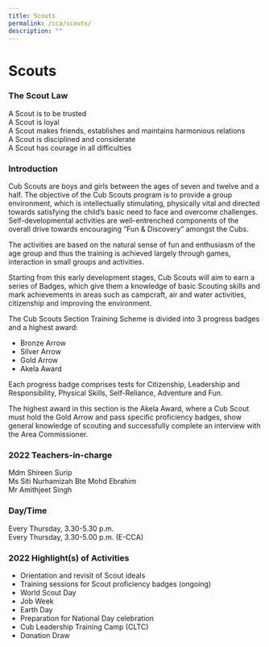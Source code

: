 ```yaml
---
title: Scouts
permalink: /cca/scouts/
description: ""
---
```

# Scouts

### The Scout Law

A Scout is to be trusted  
A Scout is loyal  
A Scout makes friends, establishes and maintains harmonious relations  
A Scout is disciplined and considerate  
A Scout has courage in all difficulties

### Introduction

Cub Scouts are boys and girls between the ages of seven and twelve and a half. The objective of the Cub Scouts program is to provide a group environment, which is intellectually stimulating, physically vital and directed towards satisfying the child’s basic need to face and overcome challenges. Self-developmental activities are well-entrenched components of the overall drive towards encouraging “Fun & Discovery” amongst the Cubs.  

The activities are based on the natural sense of fun and enthusiasm of the age group and thus the training is achieved largely through games, interaction in small groups and activities.

Starting from this early development stages, Cub Scouts will aim to earn a series of Badges, which give them a knowledge of basic Scouting skills and mark achievements in areas such as campcraft, air and water activities, citizenship and improving the environment.

The Cub Scouts Section Training Scheme is divided into 3 progress badges and a highest award:

* Bronze Arrow
* Silver Arrow
* Gold Arrow
* Akela Award

Each progress badge comprises tests for Citizenship, Leadership and Responsibility, Physical Skills, Self-Reliance, Adventure and Fun.

The highest award in this section is the Akela Award, where a Cub Scout must hold the Gold Arrow and pass specific proficiency badges, show general knowledge of scouting and successfully complete an interview with the Area Commissioner.

### 2022 Teachers-in-charge

Mdm Shireen Surip  
Ms Siti Nurhamizah Bte Mohd Ebrahim  
Mr Amithjeet Singh

### Day/Time

Every Thursday, 3.30-5.30 p.m.  
Every Thursday, 3.30-5.00 p.m. (E-CCA)

### 2022 Highlight(s) of Activities

* Orientation and revisit of Scout ideals
* Training sessions for Scout proficiency badges (ongoing)
* World Scout Day
* Job Week
* Earth Day
* Preparation for National Day celebration
* Cub Leadership Training Camp (CLTC)
* Donation Draw